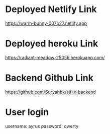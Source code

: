 # Deployed Netlify Link

https://warm-bunny-007b27.netlify.app
 
# Deployed heroku Link

https://radiant-meadow-25056.herokuapp.com/

# Backend Github Link

https://github.com/Suryahbk/sjflix-backend

# User login

username: ayrus 
password: qwerty
